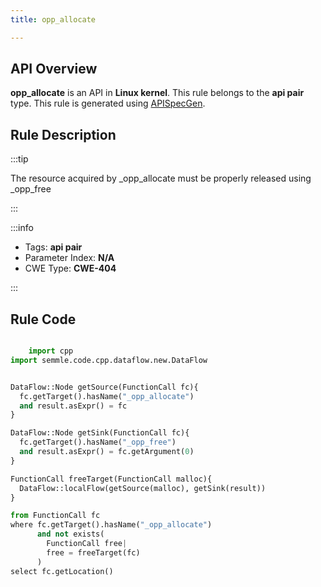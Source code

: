 ```yaml
---
title: opp_allocate

---
```



## API Overview
**opp_allocate** is an API in **Linux kernel**. This rule belongs to the **api pair** type. This rule is generated using [APISpecGen](../../tools/APISpecGen).
## Rule Description

:::tip

The resource acquired by _opp_allocate must be properly released using _opp_free

:::

:::info

- Tags: **api pair**
- Parameter Index: **N/A**
- CWE Type: **CWE-404**

:::

## Rule Code
```python

    import cpp
import semmle.code.cpp.dataflow.new.DataFlow


DataFlow::Node getSource(FunctionCall fc){
  fc.getTarget().hasName("_opp_allocate")
  and result.asExpr() = fc
}

DataFlow::Node getSink(FunctionCall fc){
  fc.getTarget().hasName("_opp_free")
  and result.asExpr() = fc.getArgument(0)
}

FunctionCall freeTarget(FunctionCall malloc){
  DataFlow::localFlow(getSource(malloc), getSink(result))
}

from FunctionCall fc
where fc.getTarget().hasName("_opp_allocate")
      and not exists(
        FunctionCall free| 
        free = freeTarget(fc)
      )
select fc.getLocation()

    
```